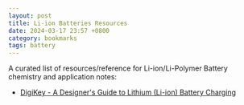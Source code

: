 ```yaml
---
layout: post
title: Li-ion Batteries Resources
date: 2024-03-17 23:57 +0800
category: bookmarks
tags: battery
---
```

A curated list of resources/reference for Li-ion/Li-Polymer Battery chemistry and application notes:

+ [DigiKey - A Designer's Guide to Lithium (Li-ion) Battery Charging](https://www.digikey.com/en/articles/a-designer-guide-fast-lithium-ion-battery-charging)
